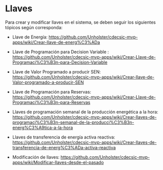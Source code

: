 # Llaves

Para crear y modificar llaves en el sistema, se deben seguir los siguientes tópicos según corresponda:

- Llave de Energía:
https://github.com/Unholster/cdecsic-mvp-apps/wiki/Crear-llave-de-energ%C3%ADa

- Llave de Programación para Decision Variable : https://github.com/Unholster/cdecsic-mvp-apps/wiki/Crear-Llave-de-Programaci%C3%B3n-para-Decision-Variable

- Llave de Valor Programado a producir SEN: https://github.com/Unholster/cdecsic-mvp-apps/wiki/Crear-llave-de-Valor-programado-a-producir-SEN

- Llave de Programación para Reservas: https://github.com/Unholster/cdecsic-mvp-apps/wiki/Crear-Llave-de-Programaci%C3%B3n-para-Reservas

- Llaves de programación semanal de la producción energética a la hora: https://github.com/Unholster/cdecsic-mvp-apps/wiki/Crear-llaves-de-programaci%C3%B3n-semanal-de-la-producci%C3%B3n-energ%C3%A9tica-a-la-hora

- Llaves de transferencia de energía activa reactiva: https://github.com/Unholster/cdecsic-mvp-apps/wiki/Crear-llaves-de-transferencia-de-energ%C3%ADa-activa-reactiva

- Modificación de llaves: https://github.com/Unholster/cdecsic-mvp-apps/wiki/Modificar-llaves-desde-el-pasado
